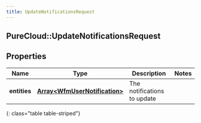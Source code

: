 ```yaml
---
title: UpdateNotificationsRequest
---
```

## PureCloud::UpdateNotificationsRequest

## Properties

|Name | Type | Description | Notes|
|------------ | ------------- | ------------- | -------------|
| **entities** | [**Array&lt;WfmUserNotification&gt;**](WfmUserNotification.html) | The notifications to update | |
{: class="table table-striped"}


